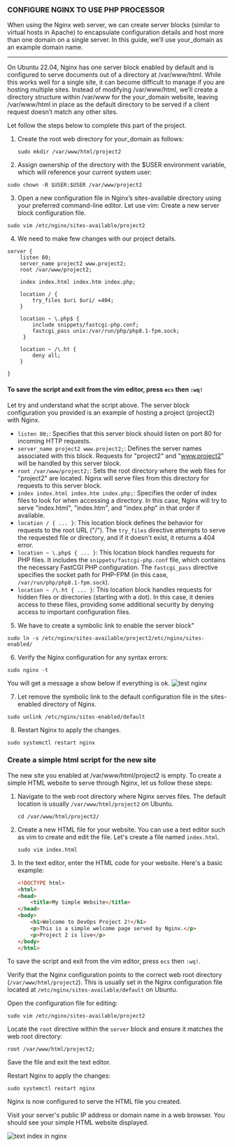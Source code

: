 ### CONFIGURE NGINX TO USE PHP PROCESSOR ###
When using the Nginx web server, we can create server blocks (similar to virtual hosts in Apache)
to encapsulate configuration details and host more than one domain on a single server. 
In this guide, we’ll use your_domain as an example domain name.
___________________________________________________________________________________________________________________________________________________________
On Ubuntu 22.04, Nginx has one server block enabled by default and is configured to serve documents out of a directory 
at /var/www/html. While this works well for a single site, it can become difficult to manage if you are hosting multiple sites. 
Instead of modifying /var/www/html, we’ll create a directory structure within /var/www for the your_domain website, 
leaving /var/www/html in place as the default directory to be served if a client request doesn’t match any other sites.

Let follow the steps below to complete this part of the project.

1. Create the root web directory for your_domain as follows:
   ```
   sudo mkdir /var/www/html/project2
   ```
2. Assign ownership of the directory with the $USER environment variable, which will reference your current system user:
```
sudo chown -R $USER:$USER /var/www/project2
```
3. Open a new configuration file in Nginx’s sites-available directory using your preferred command-line editor. Let use vim:
 Create a new server block configuration file.
```
sudo vim /etc/nginx/sites-available/project2
```
4. We need to make few changes with our project details. 
```
server {
    listen 80;
    server_name project2 www.project2;
    root /var/www/project2;

    index index.html index.htm index.php;

    location / {
        try_files $uri $uri/ =404;
    }

    location ~ \.php$ {
        include snippets/fastcgi-php.conf;
        fastcgi_pass unix:/var/run/php/php8.1-fpm.sock;
     }

    location ~ /\.ht {
        deny all;
    }

}
```
#### To save the script and exit from the vim editor, press `ecs` then `:wq!`
Let try and understand what the script above.
The server block configuration you provided is an example of hosting a project (project2) with Nginx.

- `listen 80;`: Specifies that this server block should listen on port 80 for incoming HTTP requests.
- `server_name project2 www.project2;`: Defines the server names associated with this block. Requests for "project2"
   and "www.project2" will be handled by this server block.
- `root /var/www/project2;`: Sets the root directory where the web files for "project2" are located.
   Nginx will serve files from this directory for requests to this server block.
- `index index.html index.htm index.php;`: Specifies the order of index files to look for when accessing a directory.
    In this case, Nginx will try to serve "index.html", "index.htm", and "index.php" in that order if available.
- `location / { ... }`: This location block defines the behavior for requests to the root URL ("/"). The `try_files`
   directive attempts to serve the requested file or directory, and if it doesn't exist, it returns a 404 error.
- `location ~ \.php$ { ... }`: This location block handles requests for PHP files. It includes the `snippets/fastcgi-php.conf` file,
    which contains the necessary FastCGI PHP configuration. The `fastcgi_pass` directive specifies the socket path for PHP-FPM
    (in this case, `/var/run/php/php8.1-fpm.sock`).
- `location ~ /\.ht { ... }`: This location block handles requests for hidden files or directories (starting with a dot). In this case,
    it denies access to these files, providing some additional security by denying access to important configuration files.


5. We have to create a symbolic link to enable the server block"
```
sudo ln -s /etc/nginx/sites-available/project2/etc/nginx/sites-enabled/
```
6. Verify the Nginx configuration for any syntax errors:
```
sudo nginx -t
```
You will get a message a show below if everything is ok.
![test nginx](https://github.com/AustinOzor/DevOps-Project-2-LEMP-STACK/assets/99667583/f789554c-811a-4f5c-8f6d-b09dac11561a)

7. Let remove the symbolic link to the default configuration file in the sites-enabled directory of Nginx.
```
sudo unlink /etc/nginx/sites-enabled/default
```
8. Restart Nginx to apply the changes.
```
sudo systemctl restart nginx
```

### Create a simple html script for the new site
The new site you enabled at /var/www/html/project2 is empty. To create a simple HTML website to serve through Nginx, let us follow these steps:

1. Navigate to the web root directory where Nginx serves files. The default location is usually `/var/www/html/project2` on Ubuntu.

   ```
   cd /var/www/html/project2/
   ```

2. Create a new HTML file for your website. You can use a text editor such as vim to create and edit the file.
   Let's create a file named `index.html`.

   ```
   sudo vim index.html
   ```

4. In the text editor, enter the HTML code for your website. Here's a basic example:

   ```html
   <!DOCTYPE html>
   <html>
   <head>
       <title>My Simple Website</title>
   </head>
   <body>
       <h1>Welcome to DevOps Project 2!</h1>
       <p>This is a simple welcome page served by Nginx.</p>
       <p>Project 2 is live</p>
   </body>
   </html>
   ```

  To save the script and exit from the vim editor, press `ecs` then `:wq!`.

  Verify that the Nginx configuration points to the correct web root directory (`/var/www/html/project2`). 
  This is usually set in the Nginx configuration file located at `/etc/nginx/sites-available/default` on Ubuntu.

   Open the configuration file for editing:
   ```
   sudo vim /etc/nginx/sites-available/project2
   ```

   Locate the `root` directive within the `server` block and ensure it matches the web root directory:
   ```
   root /var/www/html/project2;
   ```

   Save the file and exit the text editor.

   Restart Nginx to apply the changes:
   ```
   sudo systemctl restart nginx
   ```

   Nginx is now configured to serve the HTML file you created.

   Visit your server's public IP address or domain name in a web browser. You should see your simple HTML website displayed.
   
   ![text index in nginx](https://github.com/AustinOzor/DevOps-Project-2-LEMP-STACK/assets/99667583/51029b9b-6fb0-4b50-a4f4-67c6a860b9ce)








